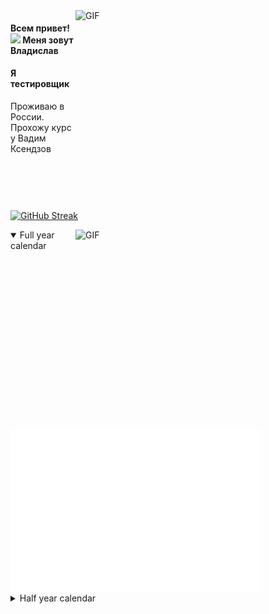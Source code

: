 <img align="right" alt="GIF" src="https://github.com/VladislavBroPiton/VladislavBroPiton/assets/132227845/dfdb16f6-49e2-41e5-b0b0-2a58e71e471f?raw=true" width="400" height="320" />  

#### Всем привет! ![](https://user-images.githubusercontent.com/18350557/176309783-0785949b-9127-417c-8b55-ab5a4333674e.gif)  Меня зовут Владислав
#### Я тестировщик

Проживаю в России. Прохожу курс у Вадим Ксендзов


 [![GitHub Streak](https://streak-stats.demolab.com?user=VladislavBroPiton&theme=dark&hide_border=true&border_radius=4&locale=ru&date_format=M%20j%5B%2C%20Y%5D&card_width=400)](https://git.io/streak-stats)  


 <img align="right" alt="GIF" src="https://github.com/abhisheknaiidu/abhisheknaiidu/blob/master/code.gif?raw=true" width="400" height="320" />    



 <td>
        <td  align="center">
        <details open><summary>Full year calendar</summary><img alt="" width="400" src="https://github.com/lowlighter/metrics/blob/examples/metrics.plugin.isocalendar.fullyear.svg" alt=""></img></details>
        <details><summary>Half year calendar</summary><img alt="" width="400" src="https://github.com/lowlighter/metrics/blob/examples/metrics.plugin.isocalendar.svg" alt=""></img></details>
        <img width="900" height="1" alt="">
      </td>
       
